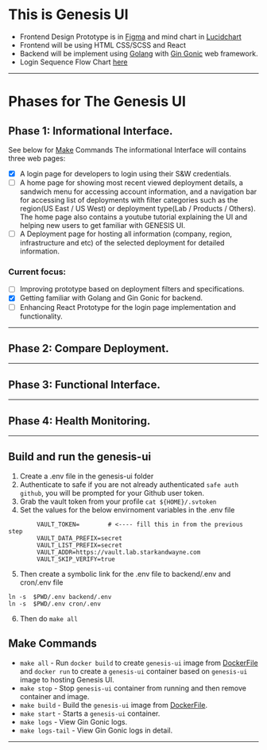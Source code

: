 # This is Genesis UI
- Frontend Design Prototype is in [Figma](https://www.figma.com/proto/GDGvVKokVwKynybHWPbjE6/Untitled?node-id=5%3A3&scaling=min-zoom&page-id=0%3A1) and mind chart in [Lucidchart](https://lucid.app/lucidchart/e5da1084-1e8c-41da-809b-eff2d67a8e6f/edit?invitationId=inv_bb2468bf-30ef-4c63-a4b9-b37ea4e4a91d&referringApp=slack&page=0_0#)
- Frontend will be using HTML CSS/SCSS and React
- Backend will be implement using [Golang](https://golang.org/) with [Gin Gonic](https://github.com/gin-gonic/gin) web framework. 
- Login Sequence Flow Chart [here](https://lucid.app/lucidchart/86e2f604-047d-43e8-b982-815ce1863407/edit?invitationId=inv_014524c2-5b7d-4f1a-9b92-9171663edcab&referringApp=slack&page=0_0#)
---
# Phases for The Genesis UI

## Phase 1: Informational Interface.
See below for [Make](#make-commands) Commands
The informational Interface will contains three web pages:
- [x] A login page for developers to login using their S&W credentials.
- [ ] A home page for showing most recent viewed deployment details, a sandwich menu for accessing account information, and a navigation bar for accessing list of deployments with filter categories such as the region(US East / US West) or deployment type(Lab / Products / Others). The home page also contains a youtube tutorial explaining the UI and helping new users to get familiar with GENESIS UI.
- [ ] A Deployment page for hosting all information (company, region, infrastructure and etc) of the selected deployment for detailed information.

### Current focus:
- [ ] Improving prototype based on deployment filters and specifications.
- [x] Getting familiar with Golang and Gin Gonic for backend.
- [ ] Enhancing React Prototype for the login page implementation and functionality.
---
## Phase 2: Compare Deployment.

---
## Phase 3: Functional Interface.

---
## Phase 4: Health Monitoring. 

---

## Build and run the genesis-ui
1. Create a .env file in the genesis-ui folder
2. Authenticate to safe if you are not already authenticated `safe auth github`, you will be prompted for your Github user token.
3. Grab the vault token from your profile `cat ${HOME}/.svtoken`
4. Set the values for the below envirnoment variables in the .env file

```
        VAULT_TOKEN=        # <---- fill this in from the previous step
        VAULT_DATA_PREFIX=secret
        VAULT_LIST_PREFIX=secret
        VAULT_ADDR=https://vault.lab.starkandwayne.com
        VAULT_SKIP_VERIFY=true
```

5. Then create a symbolic link for the .env file to backend/.env and cron/.env file

```
ln -s  $PWD/.env backend/.env
ln -s  $PWD/.env cron/.env
```

6. Then do `make all`

## Make Commands
* `make all` - Run `docker build` to create `genesis-ui` image from [DockerFile](./Dockerfile) and `docker run` to create a `genesis-ui` container based on `genesis-ui` image to hosting Genesis UI.
* `make stop` - Stop `genesis-ui` container from running and then remove container and image.
* `make build` - Build the `genesis-ui` image from [DockerFile](./Dockerfile).
* `make start` - Starts a `genesis-ui` container.
* `make logs` - View Gin Gonic logs.
* `make logs-tail` - View Gin Gonic logs in detail.
---
